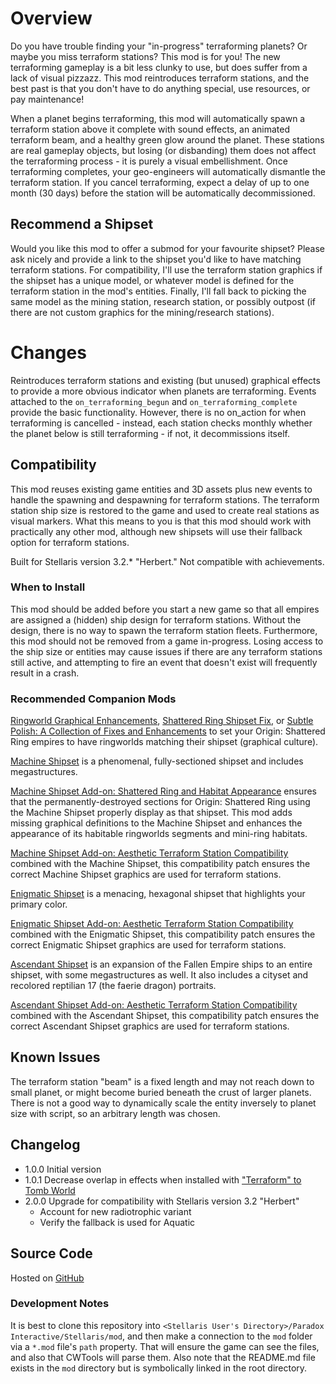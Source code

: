 # Overview

Do you have trouble finding your "in-progress" terraforming planets?  Or maybe you miss terraform stations?  This mod is for you!  The new terraforming gameplay is a bit less clunky to use, but does suffer from a lack of visual pizzazz.  This mod reintroduces terraform stations, and the best past is that you don't have to do anything special, use resources, or pay maintenance!

When a planet begins terraforming, this mod will automatically spawn a terraform station above it complete with sound effects, an animated terraform beam, and a healthy green glow around the planet.  These stations are real gameplay objects, but losing (or disbanding) them does not affect the terraforming process - it is purely a visual embellishment.  Once terraforming completes, your geo-engineers will automatically dismantle the terraform station.  If you cancel terraforming, expect a delay of up to one month (30 days) before the station will be automatically decommissioned.

## Recommend a Shipset

Would you like this mod to offer a submod for your favourite shipset?  Please ask nicely and provide a link to the shipset you'd like to have matching terraform stations.  For compatibility, I'll use the terraform station graphics if the shipset has a unique model, or whatever model is defined for the terraform station in the mod's entities.  Finally, I'll fall back to picking the same model as the mining station, research station, or possibly outpost (if there are not custom graphics for the mining/research stations).

# Changes

Reintroduces terraform stations and existing (but unused) graphical effects to provide a more obvious indicator when planets are terraforming.  Events attached to the `on_terraforming_begun` and `on_terraforming_complete` provide the basic functionality.  However, there is no on_action for when terraforming is cancelled - instead, each station checks monthly whether the planet below is still terraforming - if not, it decommissions itself.

## Compatibility

This mod reuses existing game entities and 3D assets plus new events to handle the spawning and despawning for terraform stations.  The terraform station ship size is restored to the game and used to create real stations as visual markers.  What this means to you is that this mod should work with practically any other mod, although new shipsets will use their fallback option for terraform stations.

Built for Stellaris version 3.2.\* "Herbert."  Not compatible with achievements.

### When to Install

This mod should be added before you start a new game so that all empires are assigned a (hidden) ship design for terraform stations.  Without the design, there is no way to spawn the terraform station fleets.  Furthermore, this mod should not be removed from a game in-progress.  Losing access to the ship size or entities may cause issues if there are any terraform stations still active, and attempting to fire an event that doesn't exist will frequently result in a crash.

### Recommended Companion Mods

[Ringworld Graphical Enhancements](https://steamcommunity.com/sharedfiles/filedetails/?id=2628518102), [Shattered Ring Shipset Fix](https://steamcommunity.com/sharedfiles/filedetails/?id=2566249278), or [Subtle Polish: A Collection of Fixes and Enhancements](https://steamcommunity.com/sharedfiles/filedetails/?id=2522974089) to set your Origin: Shattered Ring empires to have ringworlds matching their shipset (graphical culture).

[Machine Shipset](https://steamcommunity.com/sharedfiles/filedetails/?id=2077186491) is a phenomenal, fully-sectioned shipset and includes megastructures.

[Machine Shipset Add-on: Shattered Ring and Habitat Appearance](https://steamcommunity.com/sharedfiles/filedetails/?id=2628980994) ensures that the permanently-destroyed sections for Origin: Shattered Ring using the Machine Shipset properly display as that shipset.  This mod adds missing graphical definitions to the Machine Shipset and enhances the appearance of its habitable ringworlds segments and mini-ring habitats.

[Machine Shipset Add-on: Aesthetic Terraform Station Compatibility](https://steamcommunity.com/sharedfiles/filedetails/?id=2628972292) combined with the Machine Shipset, this compatibility patch ensures the correct Machine Shipset graphics are used for terraform stations.

[Enigmatic Shipset](https://steamcommunity.com/sharedfiles/filedetails/?id=2545512457) is a menacing, hexagonal shipset that highlights your primary color.

[Enigmatic Shipset Add-on: Aesthetic Terraform Station Compatibility](https://steamcommunity.com/sharedfiles/filedetails/?id=2631808667) combined with the Enigmatic Shipset, this compatibility patch ensures the correct Enigmatic Shipset graphics are used for terraform stations.

[Ascendant Shipset](https://steamcommunity.com/sharedfiles/filedetails/?id=2130588320) is an expansion of the Fallen Empire ships to an entire shipset, with some megastructures as well.  It also includes a cityset and recolored reptilian 17 (the faerie dragon) portraits.

[Ascendant Shipset Add-on: Aesthetic Terraform Station Compatibility](https://steamcommunity.com/sharedfiles/filedetails/?id=2649734046) combined with the Ascendant Shipset, this compatibility patch ensures the correct Ascendant Shipset graphics are used for terraform stations.

## Known Issues

The terraform station "beam" is a fixed length and may not reach down to small planet, or might become buried beneath the crust of larger planets.  There is not a good way to dynamically scale the entity inversely to planet size with script, so an arbitrary length was chosen.

## Changelog

* 1.0.0 Initial version
* 1.0.1 Decrease overlap in effects when installed with ["Terraform" to Tomb World](https://steamcommunity.com/sharedfiles/filedetails/?id=2625663437)
* 2.0.0 Upgrade for compatibility with Stellaris version 3.2 "Herbert"
    * Account for new radiotrophic variant
    * Verify the fallback is used for Aquatic

## Source Code

Hosted on [GitHub](https://github.com/corsairmarks/terraform_stations_aesthetic)

### Development Notes

It is best to clone this repository into `<Stellaris User's Directory>/Paradox Interactive/Stellaris/mod`, and then make a connection to the `mod` folder via a `*.mod` file's `path` property.  That will ensure the game can see the files, and also that CWTools will parse them.  Also note that the README.md file exists in the `mod` directory but is symbolically linked in the root directory.